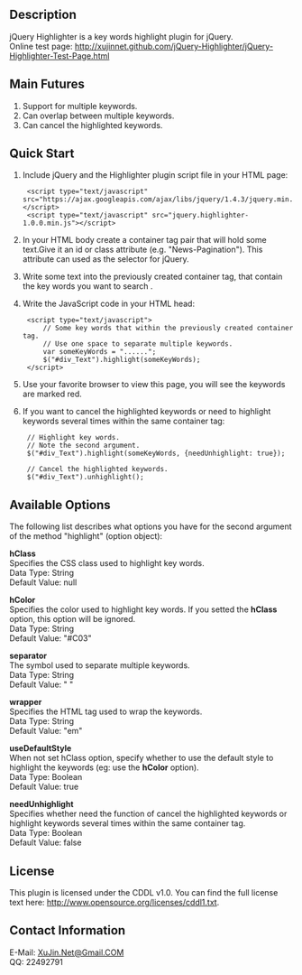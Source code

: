 ## Description
jQuery Highlighter is a key words highlight plugin for jQuery.  
Online test page: <http://xujinnet.github.com/jQuery-Highlighter/jQuery-Highlighter-Test-Page.html>

## Main Futures
1. Support for multiple keywords.
2. Can overlap between multiple keywords.
3. Can cancel the highlighted keywords.

## Quick Start
1. Include jQuery and the Highlighter plugin script file in your HTML page:

        <script type="text/javascript" src="https://ajax.googleapis.com/ajax/libs/jquery/1.4.3/jquery.min.js"></script>
        <script type="text/javascript" src="jquery.highlighter-1.0.0.min.js"></script>

2. In your HTML body create a container tag pair that will hold some text.Give it an id or class attribute (e.g. "News-Pagination"). This attribute can used as the selector for jQuery.
3. Write some text into the previously created container tag, that contain the key words you want to search .
4. Write the JavaScript code in your HTML head:

        <script type="text/javascript">
            // Some key words that within the previously created container tag.
            // Use one space to separate multiple keywords.
        	var someKeyWords = "......";
        	$("#div_Text").highlight(someKeyWords);
        </script>

5. Use your favorite browser to view this page, you will see the keywords are marked red.
6. If you want to cancel the highlighted keywords or need to highlight keywords several times within the same container tag:

        // Highlight key words.
        // Note the second argument.
        $("#div_Text").highlight(someKeyWords, {needUnhighlight: true});
        
        // Cancel the highlighted keywords.
        $("#div_Text").unhighlight();

## Available Options
The following list describes what options you have for the second argument of the method "highlight" (option object):

**hClass**  
Specifies the CSS class used to highlight key words.  
Data Type: String  
Default Value: null

**hColor**  
Specifies the color used to highlight key words. If you setted the **hClass** option, this option will be ignored.  
Data Type: String  
Default Value: "#C03"

**separator**  
The symbol used to separate multiple keywords.  
Data Type: String  
Default Value: " "

**wrapper**  
Specifies the HTML tag used to wrap the keywords.  
Data Type: String  
Default Value: "em"

**useDefaultStyle**  
When not set hClass option, specify whether to use the default style to highlight the keywords (eg: use the **hColor** option).  
Data Type: Boolean  
Default Value: true

**needUnhighlight**  
Specifies whether need the function of cancel the highlighted keywords or highlight keywords several times within the same container tag.  
Data Type: Boolean  
Default Value: false

## License
This plugin is licensed under the CDDL v1.0. You can find the full license text here: http://www.opensource.org/licenses/cddl1.txt.

## Contact Information
E-Mail: XuJin.Net@Gmail.COM  
QQ: 22492791